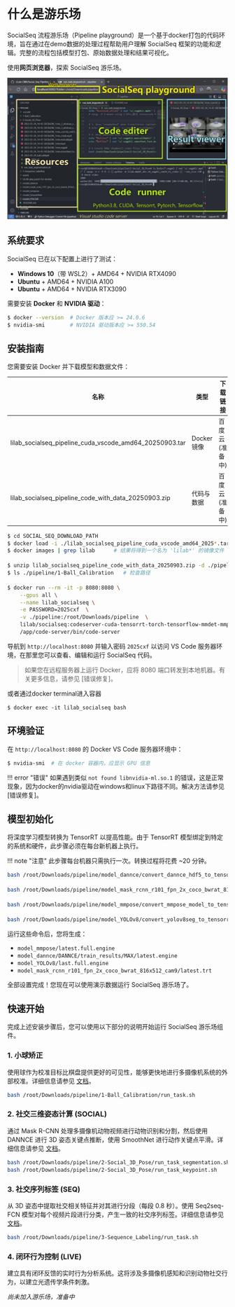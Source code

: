 # 什么是游乐场

SocialSeq 流程游乐场（Pipeline playground）是一个基于docker打包的代码环境，旨在通过在demo数据的处理过程帮助用户理解 SocialSeq 框架的功能和逻辑。完整的流程包括模型打包、原始数据处理和结果可视化。

使用**网页浏览器**，探索 SocialSeq 游乐场。

![img](../../assets/images/web-gui.jpg)


## 系统要求

SocialSeq 已在以下配置上进行了测试：

- **Windows 10**（带 WSL2）+ AMD64 + NVIDIA RTX4090
- **Ubuntu** + AMD64 + NVIDIA A100
- **Ubuntu** + AMD64 + NVIDIA RTX3090

需要安装 **Docker** 和 **NVIDIA 驱动**：

```bash
$ docker --version  # Docker 版本应 >= 24.0.6
$ nvidia-smi        # NVIDIA 驱动版本应 >= 550.54
```

## 安装指南

您需要安装 Docker 并下载模型和数据文件：

| 名称 | 类型 | 下载链接 |
| --- | --- | ---|
| lilab_socialseq_pipeline_cuda_vscode_amd64_20250903.tar | Docker 镜像 | 百度云(准备中) |
| lilab_socialseq_pipeline_code_with_data_20250903.zip | 代码与数据 | 百度云(准备中) |

```bash
$ cd SOCIAL_SEQ_DOWNLOAD_PATH
$ docker load -i ./lilab_socialseq_pipeline_cuda_vscode_amd64_2025*.tar
$ docker images | grep lilab      # 结果将得到一个名为 'lilab*' 的镜像文件

$ unzip lilab_socialseq_pipeline_code_with_data_20250903.zip -d ./pipeline  # 解压文件
$ ls ./pipeline/1-Ball_Calibration   # 检查路径

$ docker run --rm -it -p 8080:8080 \
    --gpus all \
    --name lilab_socialseq \
    -e PASSWORD=2025cxf  \
    -v ./pipeline:/root/Downloads/pipeline  \
    lilab/socialseq:codeserver-cuda-tensorrt-torch-tensorflow-mmdet-mmpose-dannce-yolo-20250903 \
    /app/code-server/bin/code-server
```

导航到 `http://localhost:8080` 并输入密码 `2025cxf` 以访问 VS Code 服务器环境，在那里您可以查看、编辑和运行 SocialSeq 代码。

> 如果您在远程服务器上运行 Docker，应将 8080 端口转发到本地机器。有关更多信息，请参见 [错误修复]。

或者通过docker terminal进入容器
```
$ docker exec -it lilab_socialseq bash
```

## 环境验证

在 `http://localhost:8080` 的 Docker VS Code 服务器环境中：

```bash
$ nvidia-smi  # 在 docker 容器内，应显示 GPU 信息
```

!!! error "错误"
    如果遇到类似 `not found libnvidia-ml.so.1` 的错误，这是正常现象，因为docker的nvidia驱动在windows和linux下路径不同。解决方法请参见 [错误修复]。

## 模型初始化

将深度学习模型转换为 TensorRT 以提高性能。由于 TensorRT 模型绑定到特定的系统和硬件，此步骤必须在每台新机器上执行。

!!! note "注意"
    此步骤每台机器只需执行一次。转换过程将花费 ~20 分钟。

```bash
bash /root/Downloads/pipeline/model_dannce/convert_dannce_hdf5_to_tensorrt.sh

bash /root/Downloads/pipeline/model_mask_rcnn_r101_fpn_2x_coco_bwrat_816x512_cam9/convert_mmdet_model_to_tensorrt.sh

bash /root/Downloads/pipeline/model_mmpose/convert_mmpose_model_to_tensorrt.sh

bash /root/Downloads/pipeline/model_YOLOv8/convert_yolov8seg_to_tensorrt.sh

```

运行这些命令后，您将生成：

- `model_mmpose/latest.full.engine`
- `model_dannce/DANNCE/train_results/MAX/latest.engine`
- `model_YOLOv8/last.full.engine`
- `model_mask_rcnn_r101_fpn_2x_coco_bwrat_816x512_cam9/latest.trt`

全部设置完成！您现在可以使用演示数据运行 SocialSeq 游乐场了。

## 快速开始

完成上述安装步骤后，您可以使用以下部分的说明开始运行 SocialSeq 游乐场组件。

### 1. 小球矫正
使用球作为校准目标比棋盘提供更好的可见性，能够更快地进行多摄像机系统的外部校准。详细信息请参见 [文档](../../%E5%B0%8F%E7%90%83%E7%9F%AB%E6%AD%A3/application/)。

```bash
bash /root/Downloads/pipeline/1-Ball_Calibration/run_task.sh
```



### 2. 社交三维姿态计算 (SOCIAL)
通过 Mask R-CNN 处理多摄像机动物视频进行动物识别和分割，然后使用 DANNCE 进行 3D 姿态关键点推断，使用 SmoothNet 进行动作关键点平滑。详细信息请参见 [文档](https://lilab-cibr.github.io/Social_Seq/en/%E5%B0%8F%E7%90%83%E7%9F%AB%E6%AD%A3/application/)。


```bash
bash /root/Downloads/pipeline/2-Social_3D_Pose/run_task_segmentation.sh   # Mask R-CNN 用于 ID 分割
bash /root/Downloads/pipeline/2-Social_3D_Pose/run_task_keypoint.sh       # DANNCE 和 SmoothNet 用于 3D 姿态重建
```


### 3. 社交序列标签 (SEQ)
从 3D 姿态中提取社交相关特征并对其进行分段（每段 0.8 秒）。使用 Seq2seq-FCN 模型对每个视频片段进行分类，产生一致的社交序列标签。详细信息请参见 [文档](../../%E7%A4%BE%E4%BA%A4%E5%BA%8F%E5%88%97%E6%A0%87%E7%AD%BE/application/)。

```bash
bash /root/Downloads/pipeline/3-Sequence_Labeling/run_task.sh
```


### 4. 闭环行为控制 (LIVE)
建立具有闭环反馈的实时行为分析系统。这将涉及多摄像机感知和识别动物社交行为，以建立光遗传学条件刺激。

*尚未加入游乐场，准备中*
